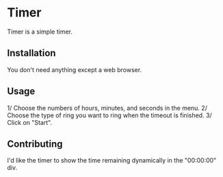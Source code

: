# Timer

Timer is a simple timer.

## Installation

You don't need anything except a web browser.

## Usage

1/ Choose the numbers of hours, minutes, and seconds in the menu.
2/ Choose the type of ring you want to ring when the timeout is finished.
3/ Click on "Start".

## Contributing
I'd like the timer to show the time remaining dynamically in the "00:00:00" div.
